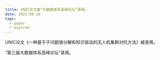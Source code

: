 ```yaml
---
title: UNIC论文被“大数据体系高峰论坛”录用。
date: 2022-08-10
tags:
  - paper
  - expired
---
```


UNIC论文《一种基于子问题值分解和知识驱动的无人机集群对抗方法》被录用。

<!--more-->
“第三届大数据体系高峰论坛”录用。
